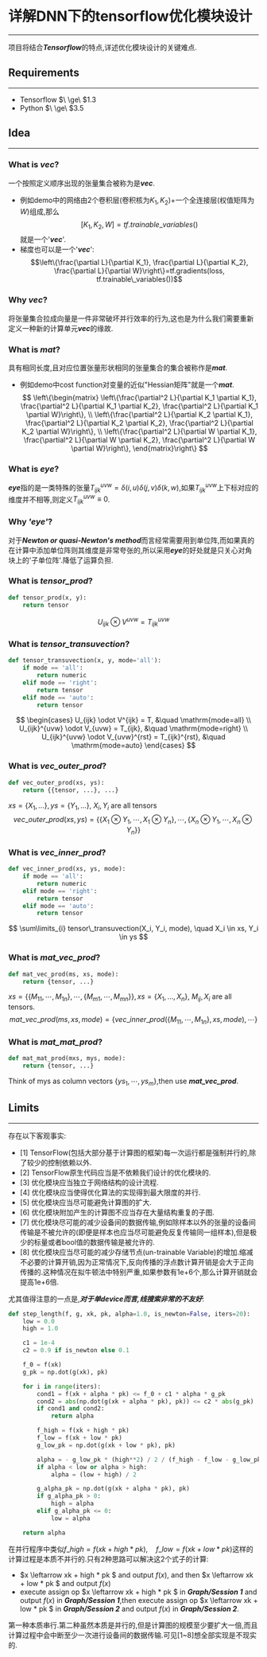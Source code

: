 # 详解DNN下的tensorflow优化模块设计
---
项目将结合***Tensorflow***的特点,详述优化模块设计的关键难点.

## Requirements
---
* Tensorflow  $\ \ge\ $1.3
* Python $\ \ge\ $3.5

## Idea
---
### What is ***vec***?
一个按照定义顺序出现的张量集合被称为是***vec***.
* 例如demo中的网络由2个卷积层(卷积核为$K_1,K_2$)+一个全连接层(权值矩阵为$W$)组成,那么
$$[K_1,K_2,W]=tf.trainable\_variables()$$
就是一个'***vec***'.
* 梯度也可以是一个'***vec***':
$$\left\{\frac{\partial L}{\partial K_1}, \frac{\partial L}{\partial K_2}, \frac{\partial L}{\partial W}\right\}=tf.gradients(loss, tf.trainable\_variables())$$

### Why ***vec***?
将张量集合拉成向量是一件非常破坏并行效率的行为,这也是为什么我们需要重新定义一种新的计算单元***vec***的缘故.
### What is ***mat***?
具有相同长度,且对应位置张量形状相同的张量集合的集合被称作是***mat***.
* 例如demo中cost function对变量的近似"Hessian矩阵"就是一个***mat***.
$$
\left\{\begin{matrix}
\left\{\frac{\partial^2 L}{\partial K_1 \partial K_1}, \frac{\partial^2 L}{\partial K_1 \partial K_2}, \frac{\partial^2 L}{\partial K_1 \partial W}\right\}, \\
\left\{\frac{\partial^2 L}{\partial K_2 \partial K_1}, \frac{\partial^2 L}{\partial K_2 \partial K_2}, \frac{\partial^2 L}{\partial K_2 \partial W}\right\}, \\
\left\{\frac{\partial^2 L}{\partial W \partial K_1}, \frac{\partial^2 L}{\partial W \partial K_2}, \frac{\partial^2 L}{\partial W \partial W}\right\},
\end{matrix}\right\}
$$

### What is ***eye***?
***eye***指的是一类特殊的张量$T_{ijk}^{uvw}=\delta(i,u)\delta(j,v)\delta(k,w)$,如果$T_{ijk}^{uvw}$上下标对应的维度并不相等,则定义$T_{ijk}^{uvw}\equiv0$.
### Why ***'eye'***?
对于***Newton or quasi-Newton's method***而言经常需要用到单位阵,而如果真的在计算中添加单位阵则其维度是非常夸张的,所以采用***eye***的好处就是只关心对角块上的'子单位阵'.降低了运算负担.
### What is ***tensor\_prod***?
```python
def tensor_prod(x, y):
    return tensor
```
$$U_{ijk} \otimes V^{uvw} = T_{ijk}^{uvw}$$
### What is ***tensor\_transuvection***?
```python
def tensor_transuvection(x, y, mode='all'):
    if mode == 'all':
        return numeric
    elif mode == 'right':
        return tensor
    elif mode == 'auto':
        return tensor
```
$$
\begin{cases}
U_{ijk} \odot V^{ijk} = T, &\quad \mathrm{mode=all} \\
U_{ijk}^{uvw} \odot V_{uvw} = T_{ijk}, &\quad \mathrm{mode=right} \\
U_{ijk}^{uvw} \odot V_{uvw}^{rst} = T_{ijk}^{rst}, &\quad \mathrm{mode=auto}
\end{cases}
$$
### What is ***vec_outer_prod***?
```python
def vec_outer_prod(xs, ys):
    return {{tensor, ...}, ...}
```
$xs = \{X_1, ...\}, ys = \{Y_1, ...\}$, $X_i, Y_i$ are all tensors
$$
vec\_outer\_prod(xs, ys) = \{ \{ X_1 \otimes Y_1, \cdots, X_1 \otimes Y_n \}, \cdots, \{ X_n \otimes Y_1, \cdots, X_n \otimes Y_n \} \}
$$
### What is ***vec_inner_prod***?
```python
def vec_inner_prod(xs, ys, mode):
    if mode == 'all':
        return numeric
    elif mode == 'right':
        return tensor
    elif mode == 'auto':
        return tensor
```
$$
\sum\limits_{i} tensor\_transuvection(X_i, Y_i, mode), \quad X_i \in xs, Y_i \in ys
$$
### What is ***mat_vec_prod***?
```python
def mat_vec_prod(ms, xs, mode):
    return {tensor, ...}
```
$xs = \{\{M_{11}, \cdots, M_{1n}\}, \cdots, \{M_{m1}, \cdots, M_{mn}\}\}, xs = \{X_1, ..., X_n\}$, $M_{ij}, X_i$ are all tensors.
$$
mat\_vec\_prod(ms, xs, mode) = \{vec\_inner\_prod(\{M_{11}, \cdots, M_{1n}\}, xs, mode), \cdots \}
$$
### What is ***mat_mat_prod***?
```python
def mat_mat_prod(mxs, mys, mode):
    return {tensor, ...}
```
Think of mys as column vectors $\{ ys_1, \cdots, ys_m \}$,then use ***mat_vec_prod***.

## Limits
---
存在以下客观事实:
* [1] TensorFlow(包括大部分基于计算图的框架)每一次运行都是强制并行的,除了较少的控制依赖以外.
* [2] TensorFlow原生代码应当是不依赖我们设计的优化模块的.
* [3] 优化模块应当独立于网络结构的设计流程.
* [4] 优化模块应当使得优化算法的实现得到最大限度的并行.
* [5] 优化模块应当尽可能避免计算图的扩大.
* [6] 优化模块附加产生的计算图不应当存在大量结构重复的子图.
* [7] 优化模块尽可能的减少设备间的数据传输,例如除样本以外的张量的设备间传输是不被允许的(即便是样本也应当尽可能避免反复传输同一组样本),但是极少的标量或者bool值的数据传输是被允许的.
* [8] 优化模块应当尽可能的减少存储节点(un-trainable Variable)的增加.缩减不必要的计算开销,因为正常情况下,反向传播的浮点数计算开销是会大于正向传播的.这种情况在拟牛顿法中特别严重,如果参数有1e+6个,那么计算开销就会提高1e+6倍.

尤其值得注意的一点是,***对于单device而言,线搜索非常的不友好***:
```python
def step_length(f, g, xk, pk, alpha=1.0, is_newton=False, iters=20):
    low = 0.0
    high = 1.0

    c1 = 1e-4
    c2 = 0.9 if is_newton else 0.1

    f_0 = f(xk)
    g_pk = np.dot(g(xk), pk)

    for i in range(iters):
        cond1 = f(xk + alpha * pk) <= f_0 + c1 * alpha * g_pk
        cond2 = abs(np.dot(g(xk + alpha * pk), pk)) <= c2 * abs(g_pk)
        if cond1 and cond2:
            return alpha

        f_high = f(xk + high * pk)
        f_low = f(xk + low * pk)
        g_low_pk = np.dot(g(xk + low * pk), pk)

        alpha = - g_low_pk * (high**2) / 2 / (f_high - f_low - g_low_pk * high)
        if alpha < low or alpha > high:
            alpha = (low + high) / 2

        g_alpha_pk = np.dot(g(xk + alpha * pk), pk)
        if g_alpha_pk > 0:
            high = alpha
        elif g_alpha_pk <= 0:
            low = alpha

    return alpha
```
在并行程序中类似$f\_high = f(xk + high * pk),\quad f\_low = f(xk + low * pk)$这样的计算过程是本质不并行的.只有2种思路可以解决这2个式子的计算:
* $x \leftarrow xk + high * pk $ and output $f(x)$, and then $x \leftarrow xk + low * pk $ and output $f(x)$
* execute assign op $x \leftarrow xk + high * pk $ in ***Graph/Session 1*** and output $f(x)$ in ***Graph/Session 1***,then execute assign op $x \leftarrow xk + low * pk $ in ***Graph/Session 2*** and output $f(x)$ in ***Graph/Session 2***.

第一种本质串行.第二种虽然本质是并行的,但是计算图的规模至少要扩大一倍,而且计算过程中会中断至少一次进行设备间的数据传输.可见[1~8]想全部实现是不现实的.
